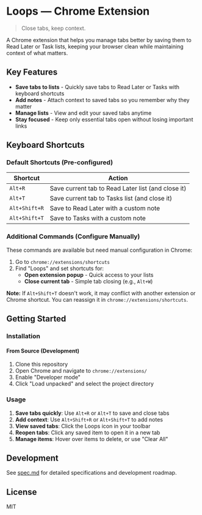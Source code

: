 # Loops — Chrome Extension

> Close tabs, keep context.

A Chrome extension that helps you manage tabs better by saving them to Read Later or Task lists, keeping your browser clean while maintaining context of what matters.

## Key Features

- **Save tabs to lists** - Quickly save tabs to Read Later or Tasks with keyboard shortcuts
- **Add notes** - Attach context to saved tabs so you remember why they matter
- **Manage lists** - View and edit your saved tabs anytime
- **Stay focused** - Keep only essential tabs open without losing important links

## Keyboard Shortcuts

### Default Shortcuts (Pre-configured)

| Shortcut      | Action                                             |
| ------------- | -------------------------------------------------- |
| `Alt+R`       | Save current tab to Read Later list (and close it) |
| `Alt+T`       | Save current tab to Tasks list (and close it)      |
| `Alt+Shift+R` | Save to Read Later with a custom note              |
| `Alt+Shift+T` | Save to Tasks with a custom note                   |

### Additional Commands (Configure Manually)

These commands are available but need manual configuration in Chrome:

1. Go to `chrome://extensions/shortcuts`
2. Find "Loops" and set shortcuts for:
   - **Open extension popup** - Quick access to your lists
   - **Close current tab** - Simple tab closing (e.g., `Alt+W`)

**Note:** If `Alt+Shift+T` doesn't work, it may conflict with another extension or Chrome shortcut. You can reassign it in `chrome://extensions/shortcuts`.

## Getting Started

### Installation

#### From Source (Development)

1. Clone this repository
2. Open Chrome and navigate to `chrome://extensions/`
3. Enable "Developer mode"
4. Click "Load unpacked" and select the project directory

### Usage

1. **Save tabs quickly**: Use `Alt+R` or `Alt+T` to save and close tabs
2. **Add context**: Use `Alt+Shift+R` or `Alt+Shift+T` to add notes
3. **View saved tabs**: Click the Loops icon in your toolbar
4. **Reopen tabs**: Click any saved item to open it in a new tab
5. **Manage items**: Hover over items to delete, or use "Clear All"

## Development

See [spec.md](spec.md) for detailed specifications and development roadmap.

## License

MIT
